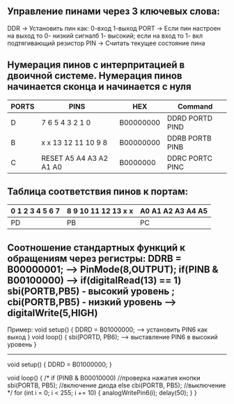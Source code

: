 ## Управление пинами через 3 ключевых слова:
DDR   -> Установить пин как: 0-вход  1-выход
PORT  -> Если пин настроен на выход то 0- низкий сигналб 1- высокий; если на вход то 1- вкл подтягивающий резистор
PIN   -> Считать текущее состояние пина



## Нумерация пинов с интерпритацией в двоичной системе. Нумерация пинов начинается сконца и начинается с нуля

| PORTS |        PINS              |    HEX     |  Command       |
| ----- | ------------------------ | ---------- | -------------- |
|   D   |    7 6 5 4 3 2 1 0       |  B00000000 |DDRD PORTD PIND |
|   B   |  x x 13 12 11 10 9 8     |  B00000000 |DDRB PORTB PINB |
|   C   |  RESET A5 A4 A3 A2 A1 A0 |  B0000000  |DDRC PORTC PINC |

## Таблица соответствия пинов к портам:

|  0 1 2 3 4 5 6 7 | 8 9 10 11 12 13 x x | A0 A1 A2 A3 A4 A5 |
| ---------------- | ------------------- | ----------------- |
|       PD         |          PB         |          PC       |


Соотношение стандартных функций к обращениям через регистры:
  DDRB = B00000001;  -->  PinMode(8,OUTPUT);
  if(PINB & B00100000)  -->  if(digitalRead(13) == 1)
  sbi(PORTB,PB5) - высокий уровень ; cbi(PORTB,PB5) - низкий уровень  -->  digitalWrite(5,HIGH)
------------------------------------------------------------------

Пример:
void setup()
{
 DDRD = B01000000;  --> установить PIN6 как выход
}
void loop()
{
     sbi(PORTD, PB6);  --> выставление PIN6 в высокий уровень
}
  
  ------------------------------------------------------------------
 void setup()
{
  DDRD = B01000000;
}

void loop()
{
      /*
      if (PINB & B00010000) //проверка нажатия кнопки
          sbi(PORTB, PB5);    //включение диода
        else
          cbi(PORTB, PB5);    //выключение
      */
  for (int i = 0; i < 255; i += 10)
  {
    analogWritePin6(i);
    delay(50);
  }
}
